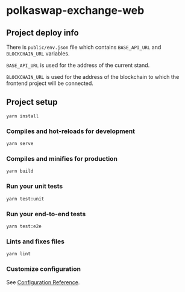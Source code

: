 # polkaswap-exchange-web

## Project deploy info
There is `public/env.json` file which contains `BASE_API_URL` and `BLOCKCHAIN_URL` variables.

`BASE_API_URL` is used for the address of the current stand.

`BLOCKCHAIN_URL` is used for the address of the blockchain to which the frontend project will be connected.

## Project setup
```
yarn install
```

### Compiles and hot-reloads for development
```
yarn serve
```

### Compiles and minifies for production
```
yarn build
```

### Run your unit tests
```
yarn test:unit
```

### Run your end-to-end tests
```
yarn test:e2e
```

### Lints and fixes files
```
yarn lint
```

### Customize configuration
See [Configuration Reference](https://cli.vuejs.org/config/).
